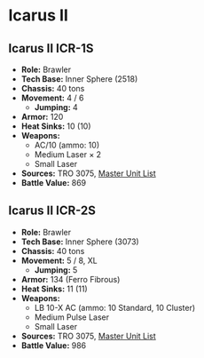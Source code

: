 # Icarus II
## Icarus II ICR-1S
- **Role:** Brawler
- **Tech Base:** Inner Sphere (2518)
- **Chassis:** 40 tons
- **Movement:** 4 / 6
  - **Jumping:** 4
- **Armor:** 120
- **Heat Sinks:** 10 (10)
- **Weapons:**
  - AC/10 (ammo: 10)
  - Medium Laser × 2
  - Small Laser
- **Sources:** TRO 3075, [Master Unit List](http://masterunitlist.info/Unit/Details/1600/icarus-ii-icr-1s)
- **Battle Value:** 869

## Icarus II ICR-2S
- **Role:** Brawler
- **Tech Base:** Inner Sphere (3073)
- **Chassis:** 40 tons
- **Movement:** 5 / 8, XL
  - **Jumping:** 5
- **Armor:** 134 (Ferro Fibrous)
- **Heat Sinks:** 11 (11)
- **Weapons:**
  - LB 10-X AC (ammo: 10 Standard, 10 Cluster)
  - Medium Pulse Laser
  - Small Laser
- **Sources:** TRO 3075, [Master Unit List](http://masterunitlist.info/Unit/Details/1601/icarus-ii-icr-2s)
- **Battle Value:** 986

